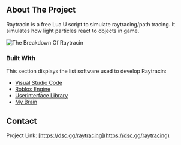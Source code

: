 <!-- ABOUT THE PROJECT -->
## About The Project

Raytracin is a free Lua U script to simulate raytracing/path tracing. It simulates how light particles react to objects in game. 

![The Breakdown Of Raytracin](https://media.discordapp.net/attachments/965008265509494795/965272223076220978/theBREAKDOWN.png "Breakdown")
### Built With

This section displays the  list software used to develop Raytracin:
* [Visual Studio Code](https://code.visualstudio.com/)
* [Roblox Engine](https://roblox.com)
* [Userinterface Library](https://github.com/FOXTROXHACKS/UI-Libs/blob/main/Vape%20Ui)
* [My Brain](https://en.wikipedia.org/wiki/Brain)


<!-- CONTACT -->
## Contact

Project Link: [https://dsc.gg/raytracing](https://dsc.gg/raytracing)



